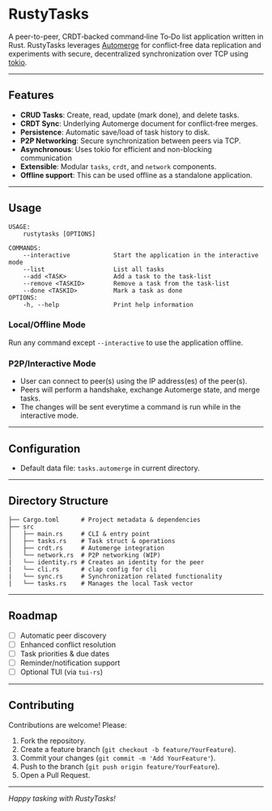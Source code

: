 # RustyTasks

A peer-to-peer, CRDT‑backed command‑line To‑Do list application written in Rust. RustyTasks leverages [Automerge](https://github.com/automerge/automerge) for conflict‑free data replication and experiments with secure, decentralized synchronization over TCP using [tokio](https://tokio.rs/).

---

## Features

- **CRUD Tasks**: Create, read, update (mark done), and delete tasks.
- **CRDT Sync**: Underlying Automerge document for conflict‑free merges.
- **Persistence**: Automatic save/load of task history to disk.
- **P2P Networking**: Secure synchronization between peers via TCP.
- **Asynchronous**: Uses tokio for efficient and non-blocking communication
- **Extensible**: Modular `tasks`, `crdt`, and `network` components.
- **Offline support**: This can be used offline as a standalone application.

---

## Usage

```text
USAGE:
    rustytasks [OPTIONS]

COMMANDS:
    --interactive            Start the application in the interactive mode
    --list                   List all tasks
    --add <TASK>             Add a task to the task-list
    --remove <TASKID>        Remove a task from the task-list
    --done <TASKID>          Mark a task as done
OPTIONS:
    -h, --help               Print help information
```

### Local/Offline Mode

Run any command except `--interactive` to use the application offline.

### P2P/Interactive Mode

- User can connect to peer(s) using the IP address(es) of the peer(s).
- Peers will perform a handshake, exchange Automerge state, and merge tasks.
- The changes will be sent everytime a command is run while in the interactive mode.

---

## Configuration

- Default data file: `tasks.automerge` in current directory.

---

## Directory Structure

```
├── Cargo.toml      # Project metadata & dependencies
├── src
│   ├── main.rs     # CLI & entry point
│   ├── tasks.rs    # Task struct & operations
│   ├── crdt.rs     # Automerge integration
│   └── network.rs  # P2P networking (WIP)
|   └── identity.rs # Creates an identity for the peer
|   └── cli.rs      # clap config for cli
|   └── sync.rs     # Synchronization related functionality
|   └── tasks.rs    # Manages the local Task vector
```

---

## Roadmap

- [ ] Automatic peer discovery
- [ ] Enhanced conflict resolution
- [ ] Task priorities & due dates
- [ ] Reminder/notification support
- [ ] Optional TUI (via `tui-rs`)

---

## Contributing

Contributions are welcome! Please:

1. Fork the repository.
2. Create a feature branch (`git checkout -b feature/YourFeature`).
3. Commit your changes (`git commit -m 'Add YourFeature'`).
4. Push to the branch (`git push origin feature/YourFeature`).
5. Open a Pull Request.

---

*Happy tasking with RustyTasks!*
